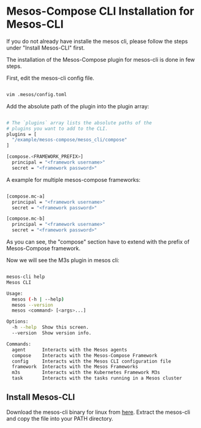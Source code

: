 # Mesos-Compose CLI Installation for Mesos-CLI

If you do not already have installe the mesos cli, please follow the steps under "Install Mesos-CLI" first.

The installation of the Mesos-Compose plugin for mesos-cli is done in few steps.

First, edit the mesos-cli config file.

```bash

vim .mesos/config.toml

```

Add the absolute path of the plugin into the plugin array:

```bash

# The `plugins` array lists the absolute paths of the
# plugins you want to add to the CLI.
plugins = [
  "/example/mesos-compose/mesos_cli/compose"
]

[compose.<FRAMEWORK_PREFIX>]
  principal = "<framework username>"
  secret = "<framework password>"

```

A example for multiple mesos-compose frameworks:

```bash

[compose.mc-a]
  principal = "<framework username>"
  secret = "<framework password>"

[compose.mc-b]
  principal = "<framework username>"
  secret = "<framework password>"

```

As you can see, the "compose" section have to extend with the prefix of Mesos-Compose framework.

Now we will see the M3s plugin in mesos cli:

```bash

mesos-cli help
Mesos CLI

Usage:
  mesos (-h | --help)
  mesos --version
  mesos <command> [<args>...]

Options:
  -h --help  Show this screen.
  --version  Show version info.

Commands:
  agent      Interacts with the Mesos agents
  compose    Interacts with the Mesos-Compose Framework
  config     Interacts with the Mesos CLI configuration file
  framework  Interacts with the Mesos Frameworks
  m3s        Interacts with the Kubernetes Framework M3s
  task       Interacts with the tasks running in a Mesos cluster

```

## Install Mesos-CLI

Download the mesos-cli binary for linux from [here](https://www.aventer.biz/files/sw/Linux/mesos-cli.zip). Extract 
the mesos-cli and copy the file into your PATH directory.
